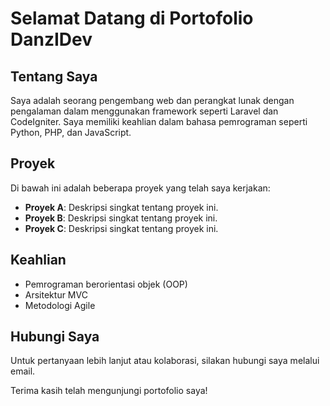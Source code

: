 # Selamat Datang di Portofolio DanzIDev

## Tentang Saya
Saya adalah seorang pengembang web dan perangkat lunak dengan pengalaman dalam menggunakan framework seperti Laravel dan CodeIgniter. Saya memiliki keahlian dalam bahasa pemrograman seperti Python, PHP, dan JavaScript.

## Proyek
Di bawah ini adalah beberapa proyek yang telah saya kerjakan:
- **Proyek A**: Deskripsi singkat tentang proyek ini.
- **Proyek B**: Deskripsi singkat tentang proyek ini.
- **Proyek C**: Deskripsi singkat tentang proyek ini.

## Keahlian
- Pemrograman berorientasi objek (OOP)
- Arsitektur MVC
- Metodologi Agile

## Hubungi Saya
Untuk pertanyaan lebih lanjut atau kolaborasi, silakan hubungi saya melalui email.

Terima kasih telah mengunjungi portofolio saya!

